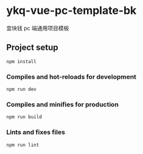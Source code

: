 # ykq-vue-pc-template-bk
宜块钱 pc 端通用项目模板

## Project setup
```
npm install
```

### Compiles and hot-reloads for development
```
npm run dev
```

### Compiles and minifies for production
```
npm run build
```

### Lints and fixes files
```
npm run lint
```
